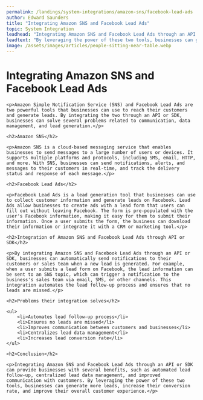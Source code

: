 ```yaml
---
permalink: /landings/system-integrations/amazon-sns/facebook-lead-ads
author: Edward Saunders
title: "Integrating Amazon SNS and Facebook Lead Ads"
topic: System Integration
leadhead: "Integrating Amazon SNS and Facebook Lead Ads through an API or SDK can provide businesses with several benefits, such as automated lead follow-up, centralized lead data management, and improved communication with customers"
leadtext: "By leveraging the power of these two tools, businesses can generate more leads, increase their conversion rate, and improve their overall customer experience."
image: /assets/images/articles/people-sitting-near-table.webp
---
```

<div class="arttext">    <h1>Integrating Amazon SNS and Facebook Lead Ads</h1>

    <p>Amazon Simple Notification Service (SNS) and Facebook Lead Ads are two powerful tools that businesses can use to reach their customers and generate leads. By integrating the two through an API or SDK, businesses can solve several problems related to communication, data management, and lead generation.</p>

    <h2>Amazon SNS</h2>

    <p>Amazon SNS is a cloud-based messaging service that enables businesses to send messages to a large number of users or devices. It supports multiple platforms and protocols, including SMS, email, HTTP, and more. With SNS, businesses can send notifications, alerts, and messages to their customers in real-time, and track the delivery status and response of each message.</p>

    <h2>Facebook Lead Ads</h2>

    <p>Facebook Lead Ads is a lead generation tool that businesses can use to collect customer information and generate leads on Facebook. Lead Ads allow businesses to create ads with a lead form that users can fill out without leaving Facebook. The form is pre-populated with the user's Facebook information, making it easy for them to submit their information. Once a user submits the form, the business can download their information or integrate it with a CRM or marketing tool.</p>

    <h2>Integration of Amazon SNS and Facebook Lead Ads through API or SDK</h2>

    <p>By integrating Amazon SNS and Facebook Lead Ads through an API or SDK, businesses can automatically send notifications to their customers or sales team when a new lead is generated. For example, when a user submits a lead form on Facebook, the lead information can be sent to an SNS topic, which can trigger a notification to the business's sales team via email, SMS, or other channels. This integration automates the lead follow-up process and ensures that no leads are missed.</p>

    <h2>Problems their integration solves</h2>

    <ul>
        <li>Automates lead follow-up process</li>
        <li>Ensures no leads are missed</li>
        <li>Improves communication between customers and businesses</li>
        <li>Centralizes lead data management</li>
        <li>Increases lead conversion rate</li>
    </ul>

    <h2>Conclusion</h2>

    <p>Integrating Amazon SNS and Facebook Lead Ads through an API or SDK can provide businesses with several benefits, such as automated lead follow-up, centralized lead data management, and improved communication with customers. By leveraging the power of these two tools, businesses can generate more leads, increase their conversion rate, and improve their overall customer experience.</p>
</div>